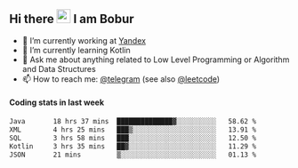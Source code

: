 ## Hi there <img src="https://media.giphy.com/media/hvRJCLFzcasrR4ia7z/giphy.gif" width="25px" height="25px"> I am Bobur

- 💼 I’m currently working at [Yandex](https://yandex.ru/)
- 🌱 I’m currently learning Kotlin
- 💬 Ask me about anything related to Low Level Programming or Algorithm and Data Structures
- 📫 How to reach me: [@telegram](https://t.me/octoant) (see also [@leetcode](https://leetcode.com/octoant/))    

#### Coding stats in last week

<!--START_SECTION:waka-->

```txt
Java       18 hrs 37 mins  ██████████████▓░░░░░░░░░░   58.62 %
XML        4 hrs 25 mins   ███▒░░░░░░░░░░░░░░░░░░░░░   13.91 %
SQL        3 hrs 58 mins   ███░░░░░░░░░░░░░░░░░░░░░░   12.50 %
Kotlin     3 hrs 35 mins   ██▓░░░░░░░░░░░░░░░░░░░░░░   11.29 %
JSON       21 mins         ▒░░░░░░░░░░░░░░░░░░░░░░░░   01.13 %
```

<!--END_SECTION:waka-->
